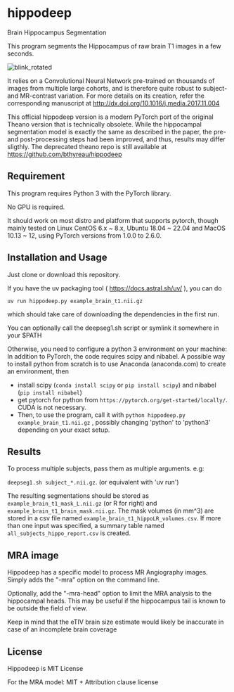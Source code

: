 # hippodeep
Brain Hippocampus Segmentation

This program segments the Hippocampus of raw brain T1 images in a few seconds.

![blink_rotated](https://user-images.githubusercontent.com/590921/75311442-1a705a00-589a-11ea-9cb6-d889fb226516.gif)

It relies on a Convolutional Neural Network pre-trained on thousands of images from multiple large cohorts, and is therefore quite robust to subject- and MR-contrast variation.
For more details on its creation, refer the corresponding manuscript at http://dx.doi.org/10.1016/j.media.2017.11.004

This official hippodeep version is a modern PyTorch port of the original Theano version that is technically obsolete. While the hippocampal segmentation model is exactly the same as described in the paper, the pre- and post-processing steps had been improved, and thus, results may differ sligthly. The deprecated theano repo is still available at https://github.com/bthyreau/hippodeep


## Requirement

This program requires Python 3 with the PyTorch library.

No GPU is required.

It should work on most distro and platform that supports pytorch, though mainly tested on Linux CentOS 6.x ~ 8.x, Ubuntu 18.04 ~ 22.04 and MacOS 10.13 ~ 12, using PyTorch versions from 1.0.0 to 2.6.0. 

## Installation and Usage

Just clone or download this repository.

If you have the uv packaging tool ( https://docs.astral.sh/uv/ ), you can do 

`uv run hippodeep.py example_brain_t1.nii.gz`

which should take care of downloading the dependencies in the first run. 

You can optionally call the deepseg1.sh script or symlink it somewhere in your $PATH

Otherwise, you need to configure a python 3 environment on your machine: In addition to PyTorch, the code requires scipy and nibabel. A possible way to install python from scratch is to use Anaconda (anaconda.com) to create an environment, then
 - install scipy (`conda install scipy` or `pip install scipy`) and  nibabel (`pip install nibabel`)
 - get pytorch for python from `https://pytorch.org/get-started/locally/`. CUDA is not necessary.
 - Then, to use the program, call it with `python hippodeep.py example_brain_t1.nii.gz` , possibly changing 'python' to 'python3' depending on your exact setup.

## Results

To process multiple subjects, pass them as multiple arguments. e.g:

`deepseg1.sh subject_*.nii.gz`. (or equivalent with 'uv run')

The resulting segmentations should be stored as `example_brain_t1_mask_L.nii.gz` (or R for right) and `example_brain_t1_brain_mask.nii.gz`.  The mask volumes (in mm^3) are stored in a csv file named `example_brain_t1_hippoLR_volumes.csv`.  If more than one input was specified, a summary table named `all_subjects_hippo_report.csv` is created.

## MRA image
Hippodeep has a specific model to process MR Angiography images. Simply adds the "-mra" option on the command line.

Optionally, add the "-mra-head" option to limit the MRA analysis to the hippocampal heads. This may be useful if the hippocampus tail is known to be outside the field of view.

Keep in mind that the eTIV brain size estimate would likely be inaccurate in case of an incomplete brain coverage



## License
Hippodeep is MIT License

For the MRA model: MIT + Attribution clause license
